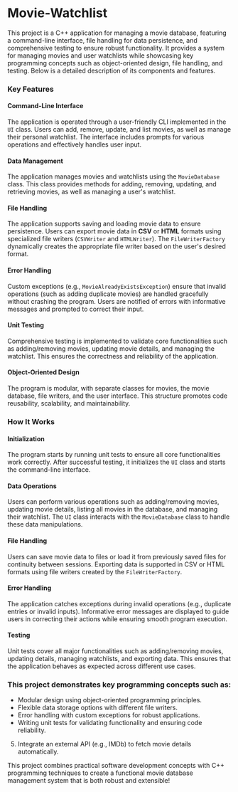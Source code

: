 # Movie-Watchlist
This project is a C++ application for managing a movie database, featuring a command-line interface, file handling for data persistence, and comprehensive testing to ensure robust functionality. It provides a system for managing movies and user watchlists while showcasing key programming concepts such as object-oriented design, file handling, and testing. Below is a detailed description of its components and features.

### **Key Features**

#### **Command-Line Interface**  
The application is operated through a user-friendly CLI implemented in the `UI` class. Users can add, remove, update, and list movies, as well as manage their personal watchlist. The interface includes prompts for various operations and effectively handles user input.

#### **Data Management**  
The application manages movies and watchlists using the `MovieDatabase` class. This class provides methods for adding, removing, updating, and retrieving movies, as well as managing a user's watchlist.

#### **File Handling**  
The application supports saving and loading movie data to ensure persistence. Users can export movie data in **CSV** or **HTML** formats using specialized file writers (`CSVWriter` and `HTMLWriter`). The `FileWriterFactory` dynamically creates the appropriate file writer based on the user's desired format.

#### **Error Handling**  
Custom exceptions (e.g., `MovieAlreadyExistsException`) ensure that invalid operations (such as adding duplicate movies) are handled gracefully without crashing the program. Users are notified of errors with informative messages and prompted to correct their input.

#### **Unit Testing**  
Comprehensive testing is implemented to validate core functionalities such as adding/removing movies, updating movie details, and managing the watchlist. This ensures the correctness and reliability of the application.

#### **Object-Oriented Design**  
The program is modular, with separate classes for movies, the movie database, file writers, and the user interface. This structure promotes code reusability, scalability, and maintainability.

### **How It Works**

#### **Initialization**  
The program starts by running unit tests to ensure all core functionalities work correctly. After successful testing, it initializes the `UI` class and starts the command-line interface.

#### **Data Operations**  
Users can perform various operations such as adding/removing movies, updating movie details, listing all movies in the database, and managing their watchlist. The `UI` class interacts with the `MovieDatabase` class to handle these data manipulations.

#### **File Handling**  
Users can save movie data to files or load it from previously saved files for continuity between sessions. Exporting data is supported in CSV or HTML formats using file writers created by the `FileWriterFactory`.

#### **Error Handling**  
The application catches exceptions during invalid operations (e.g., duplicate entries or invalid inputs). Informative error messages are displayed to guide users in correcting their actions while ensuring smooth program execution.

#### **Testing**  
Unit tests cover all major functionalities such as adding/removing movies, updating details, managing watchlists, and exporting data. This ensures that the application behaves as expected across different use cases.

### **This project demonstrates key programming concepts such as:**

- Modular design using object-oriented programming principles.
- Flexible data storage options with different file writers.
- Error handling with custom exceptions for robust applications.
- Writing unit tests for validating functionality and ensuring code reliability.
5. Integrate an external API (e.g., IMDb) to fetch movie details automatically.

This project combines practical software development concepts with C++ programming techniques to create a functional movie database management system that is both robust and extensible!


